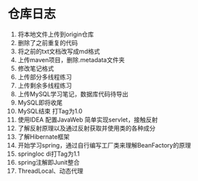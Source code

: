 # 仓库日志 #
1. 将本地文件上传到origin仓库
2. 删除了之前重复的代码
3. 将之前的txt文档改写成md格式
4. 上传maven项目，删除.metadata文件夹
5. 修改笔记格式
6. 上传部分多线程练习
7. 上传剩余多线程练习
8. 上传MySQL学习笔记，数据库代码待导出
9. MySQL即将收尾
10. MySQL结束 打Tag为1.0
11. 使用IDEA 配置JavaWeb 简单实现servlet，接触反射
12. 了解反射原理以及通过反射获取并使用类的各种成分
13. 了解Hibernate框架
14. 开始学习spring，通过自行编写工厂类来理解BeanFactory的原理
15. springIoc di打Tag为1.1
16. spring注解即Junit整合
17. ThreadLocal、动态代理
